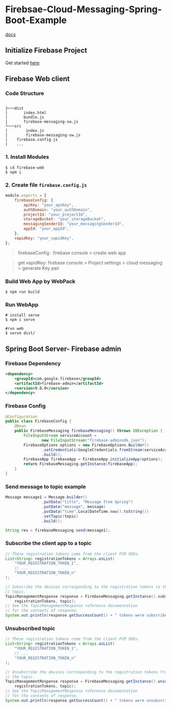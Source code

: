# Firebsae-Cloud-Messaging-Spring-Boot-Example

[docs](https://firebase.google.com/docs/cloud-messaging)


## Initialize Firebase Project

Get started [here](https://firebase.google.com/)

## Firebase Web client

### Code Structure

```text

├───dist
|       index.html
|       bundle.js
|       firebase-messaging-sw.js
└───src
|        index.js
|        firebase-messaging-sw.js
|    firebase.config.js
|    ...

```

### 1. Install Modules

```shell
$ cd firebase-web
$ npm i 
```

### 2. Create file `firebase.config.js`

```js
module.exports = {
    firebaseConfig: {
        apiKey: "your_apiKey",
        authDomain: "your_authDomain",
        projectId: "your_projectId",
        storageBucket: "your_storageBucket",
        messagingSenderId: "your_messagingSenderId",
        appId: "your_appId",
    },
    vapidKey: "your_vapidKey",
};
```

> firebaseConfig : firebase console > create web app

> get vapidKey: firebase console > Project settings > cloud messaging > generate Key pair

### Build Web App by WebPack
```shell
$ npm run build
```
### Run WebApp

```sheel
# install serve
$ npm i serve

#run web
$ serve dist/
```

## Spring Boot Server- Firebase admin

### Firebase Dependency

```xml
<dependency>
    <groupId>com.google.firebase</groupId>
    <artifactId>firebase-admin</artifactId>
    <version>9.0.0</version>
</dependency>
```

### Firebase Config

```java
@Configuration
public class FirebaseConfig {
    @Bean
    public FirebaseMessaging firebaseMessaging() throws IOException {
        FileInputStream serviceAccount =
                new FileInputStream("firebase-adminsdk.json");
        FirebaseOptions options = new FirebaseOptions.Builder()
                .setCredentials(GoogleCredentials.fromStream(serviceAccount))
                .build();
        FirebaseApp firebaseApp = FirebaseApp.initializeApp(options);
        return FirebaseMessaging.getInstance(firebaseApp);
    }
}
```
### Send message to topic example

```java
Message message1 = Message.builder()
                .putData("title", "Message from Spring")
                .putData("message", message)
                .putData("time",LocalDateTime.now().toString())
                .setTopic(topic)
                .build();

String res = firebaseMessaging.send(message1);
```

### Subscribe the client app to a topic

```java
// These registration tokens come from the client FCM SDKs.
List<String> registrationTokens = Arrays.asList(
    "YOUR_REGISTRATION_TOKEN_1",
    // ...
    "YOUR_REGISTRATION_TOKEN_n"
);

// Subscribe the devices corresponding to the registration tokens to the
// topic.
TopicManagementResponse response = FirebaseMessaging.getInstance().subscribeToTopic(
    registrationTokens, topic);
// See the TopicManagementResponse reference documentation
// for the contents of response.
System.out.println(response.getSuccessCount() + " tokens were subscribed successfully");
```

### Unsubscribed topic

```java
// These registration tokens come from the client FCM SDKs.
List<String> registrationTokens = Arrays.asList(
    "YOUR_REGISTRATION_TOKEN_1",
    // ...
    "YOUR_REGISTRATION_TOKEN_n"
);

// Unsubscribe the devices corresponding to the registration tokens from
// the topic.
TopicManagementResponse response = FirebaseMessaging.getInstance().unsubscribeFromTopic(
    registrationTokens, topic);
// See the TopicManagementResponse reference documentation
// for the contents of response.
System.out.println(response.getSuccessCount() + " tokens were unsubscribed successfully");
```
